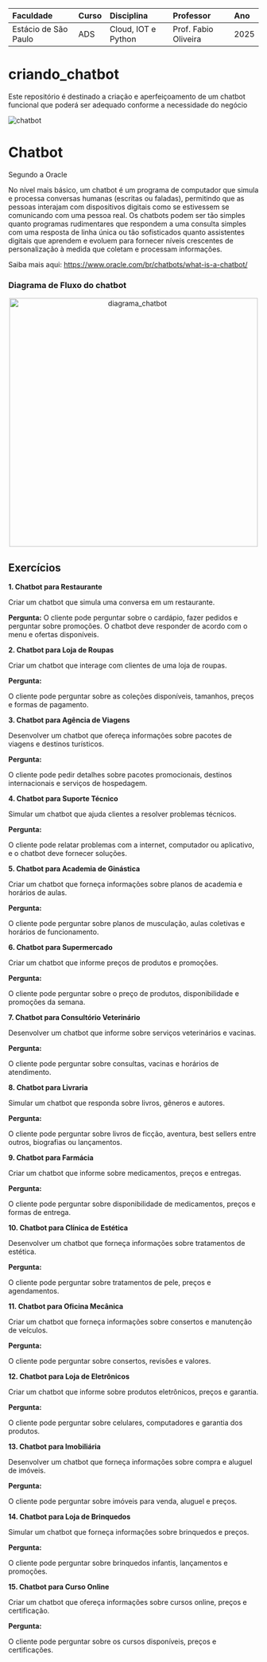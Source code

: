 |Faculdade |Curso|Disciplina |Professor|Ano|
| :- | :- | :- | :- | :- |
| Estácio de São Paulo | ADS | Cloud, IOT e Python | Prof. Fabio Oliveira | 2025 |

# criando_chatbot

Este repositório é destinado a criação e aperfeiçoamento de um chatbot funcional que poderá ser adequado conforme a necessidade do negócio

![chatbot](https://website-assets-fw.freshworks.com/attachments/ck7d4ylyq01yw6hfze0i6wlc3-chatbot-01.one-half.png)

# Chatbot

Segundo a Oracle

No nível mais básico, um chatbot é um programa de computador que simula e processa conversas humanas (escritas ou faladas), permitindo que as pessoas interajam com dispositivos digitais como se estivessem se comunicando com uma pessoa real. Os chatbots podem ser tão simples quanto programas rudimentares que respondem a uma consulta simples com uma resposta de linha única ou tão sofisticados quanto assistentes digitais que aprendem e evoluem para fornecer níveis crescentes de personalização à medida que coletam e processam informações.

 Saiba mais aqui: https://www.oracle.com/br/chatbots/what-is-a-chatbot/

### Diagrama de Fluxo do chatbot


<div style="text-align: center;">
    <img src="chatbot_para_restaurante\static\pictures\Diagrama de atendimento 2025-05-10 230842.png" alt="diagrama_chatbot" width="500">
</div>

## Exercícios

__1. Chatbot para Restaurante__

Criar um chatbot que simula uma conversa em um restaurante.

__Pergunta:__
O cliente pode perguntar sobre o cardápio, fazer pedidos e perguntar sobre promoções. O chatbot deve responder de acordo com o menu e ofertas disponíveis.

__2. Chatbot para Loja de Roupas__

Criar um chatbot que interage com clientes de uma loja de roupas.

__Pergunta:__

O cliente pode perguntar sobre as coleções disponíveis, tamanhos, preços e formas de pagamento.

__3. Chatbot para Agência de Viagens__

Desenvolver um chatbot que ofereça informações sobre pacotes de viagens e destinos turísticos.

__Pergunta:__

O cliente pode pedir detalhes sobre pacotes promocionais, destinos internacionais e serviços de hospedagem.

__4. Chatbot para Suporte Técnico__

Simular um chatbot que ajuda clientes a resolver problemas técnicos.

__Pergunta:__

O cliente pode relatar problemas com a internet, computador ou aplicativo, e o chatbot deve fornecer soluções.

__5. Chatbot para Academia de Ginástica__

Criar um chatbot que forneça informações sobre planos de academia e horários de aulas.

__Pergunta:__

O cliente pode perguntar sobre planos de musculação, aulas coletivas e horários de funcionamento.

__6. Chatbot para Supermercado__

Criar um chatbot que informe preços de produtos e promoções.

__Pergunta:__

O cliente pode perguntar sobre o preço de produtos, disponibilidade e promoções da semana.

__7. Chatbot para Consultório Veterinário__

Desenvolver um chatbot que informe sobre serviços veterinários e vacinas.

__Pergunta:__

O cliente pode perguntar sobre consultas, vacinas e horários de atendimento.

__8. Chatbot para Livraria__

Simular um chatbot que responda sobre livros, gêneros e autores.

__Pergunta:__

O cliente pode perguntar sobre livros de ficção, aventura, best sellers entre outros, biografias ou lançamentos.

__9. Chatbot para Farmácia__

Criar um chatbot que informe sobre medicamentos, preços e entregas.

__Pergunta:__

O cliente pode perguntar sobre disponibilidade de medicamentos, preços e formas de entrega.

__10. Chatbot para Clínica de Estética__

Desenvolver um chatbot que forneça informações sobre tratamentos de estética.

__Pergunta:__

O cliente pode perguntar sobre tratamentos de pele, preços e agendamentos.

__11. Chatbot para Oficina Mecânica__

Criar um chatbot que forneça informações sobre consertos e manutenção de veículos.

__Pergunta:__

O cliente pode perguntar sobre consertos, revisões e valores.

__12. Chatbot para Loja de Eletrônicos__

Criar um chatbot que informe sobre produtos eletrônicos, preços e garantia.

__Pergunta:__

O cliente pode perguntar sobre celulares, computadores e garantia dos produtos.

__13. Chatbot para Imobiliária__

Desenvolver um chatbot que forneça informações sobre compra e aluguel de imóveis.

__Pergunta:__

O cliente pode perguntar sobre imóveis para venda, aluguel e preços.

__14. Chatbot para Loja de Brinquedos__

Simular um chatbot que forneça informações sobre brinquedos e preços.

__Pergunta:__

O cliente pode perguntar sobre brinquedos infantis, lançamentos e promoções.

__15. Chatbot para Curso Online__

Criar um chatbot que ofereça informações sobre cursos online, preços e certificação.

__Pergunta:__

O cliente pode perguntar sobre os cursos disponíveis, preços e certificações.

